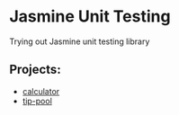 # Jasmine Unit Testing

Trying out Jasmine unit testing library

## Projects:

- [calculator](https://github.com/JacobHendricks/JasmineExercise/tree/main/calculator)
- [tip-pool](https://github.com/JacobHendricks/JasmineExercise/tree/main/tip-pool)
